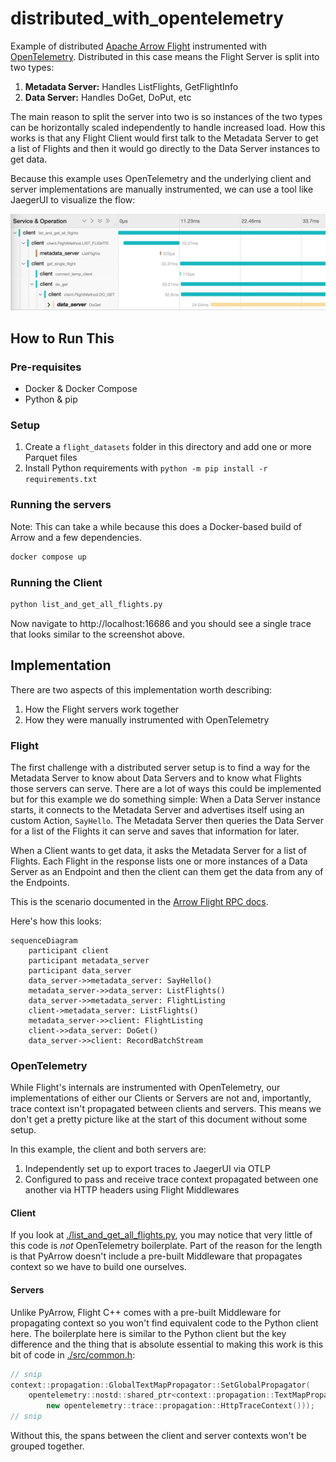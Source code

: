 # distributed_with_opentelemetry

Example of distributed [Apache Arrow Flight](https://arrow.apache.org/docs/format/Flight.html) instrumented with [OpenTelemetry](https://opentelemetry.io/).
Distributed in this case means the Flight Server is split into two types:

1. **Metadata Server:** Handles ListFlights, GetFlightInfo
2. **Data Server:** Handles DoGet, DoPut, etc

The main reason to split the server into two is so instances of the two types can be horizontally scaled independently to handle increased load.
How this works is that any Flight Client would first talk to the Metadata Server to get a list of Flights and then it would go directly to the Data Server instances to get data.

Because this example uses OpenTelemetry and the underlying client and server implementations are manually instrumented, we can use a tool like JaegerUI to visualize the flow:

![Screenshot of JaegerUI showing a complicated OpenTelemetry trace between there services: client, metadata server, and data server.](./docs/jaeger_screenshot.png)

## How to Run This

### Pre-requisites

- Docker & Docker Compose
- Python & pip

### Setup

1. Create a `flight_datasets` folder in this directory and add one or more Parquet files
2. Install Python requirements with `python -m pip install -r requirements.txt`

### Running the servers

Note: This can take a while because this does a Docker-based build of Arrow and a few dependencies.

```sh
docker compose up
```

### Running the Client

```sh
python list_and_get_all_flights.py
```

Now navigate to http://localhost:16686 and you should see a single trace that looks similar to the screenshot above.

## Implementation

There are two aspects of this implementation worth describing:

1. How the Flight servers work together
2. How they were manually instrumented with OpenTelemetry

### Flight

The first challenge with a distributed server setup is to find a way for the Metadata Server to know about Data Servers and to know what Flights those servers can serve.
There are a lot of ways this could be implemented but for this example we do something simple: When a Data Server instance starts, it connects to the Metadata Server and advertises itself using an custom Action, `SayHello`. The Metadata Server then queries the Data Server for a list of the Flights it can serve and saves that information for later.

When a Client wants to get data, it asks the Metadata Server for a list of Flights. Each Flight in the response lists one or more instances of a Data Server as an Endpoint and then the client can them get the data from any of the Endpoints.

This is the scenario documented in the [Arrow Flight RPC docs](https://arrow.apache.org/docs/format/Flight.html#downloading-data).

Here's how this looks:

```mermaid
sequenceDiagram
    participant client
    participant metadata_server
    participant data_server
    data_server->>metadata_server: SayHello()
    metadata_server->>data_server: ListFlights()
    data_server->>metadata_server: FlightListing
    client->metadata_server: ListFlights()
    metadata_server->>client: FlightListing
    client->>data_server: DoGet()
    data_server->>client: RecordBatchStream
```

### OpenTelemetry

While Flight's internals are instrumented with OpenTelemetry, our implementations of either our Clients or Servers are not and, importantly, trace context isn't propagated between clients and servers. This means we don't get a pretty picture like at the start of this document without some setup.

In this example, the client and both servers are:

1. Independently set up to export traces to JaegerUI via OTLP
2. Configured to pass and receive trace context propagated between one another via HTTP headers using Flight Middlewares

#### Client

If you look at [./list_and_get_all_flights.py](./list_and_get_all_flights.py]), you may notice that very little of this code is _not_ OpenTelemetry boilerplate. Part of the reason for the length is that PyArrow doesn't include a pre-built Middleware that propagates context so we have to build one ourselves.

#### Servers

Unlike PyArrow, Flight C++ comes with a pre-built Middleware for propagating context so you won't find equivalent code to the Python client here.
The boilerplate here is similar to the Python client but the key difference and the thing that is absolute essential to making this work is this bit of code in [./src/common.h](./src/common.h):

```c++
// snip
context::propagation::GlobalTextMapPropagator::SetGlobalPropagator(
    opentelemetry::nostd::shared_ptr<context::propagation::TextMapPropagator>(
        new opentelemetry::trace::propagation::HttpTraceContext()));
// snip
```

Without this, the spans between the client and server contexts won't be grouped together.
